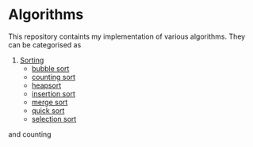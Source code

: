 # Algorithms
This repository containts my implementation of various algorithms. They can be categorised as
1. [Sorting](https://github.com/cmaspi/algorithms/tree/main/sorting_20algorithms)
    * [bubble sort](https://github.com/cmaspi/algorithms/blob/main/sorting_20algorithms/algos/bubbleSort.py)
    * [counting sort](https://github.com/cmaspi/algorithms/blob/main/sorting_20algorithms/algos/countingSort.py)
    * [heapsort](https://github.com/cmaspi/algorithms/blob/main/sorting_20algorithms/algos/heapSort.py)
    * [insertion sort](https://github.com/cmaspi/algorithms/blob/main/sorting_20algorithms/algos/insertionSort.py)
    * [merge sort](https://github.com/cmaspi/algorithms/blob/main/sorting_20algorithms/algos/mergeSort.py)
    * [quick sort](https://github.com/cmaspi/algorithms/blob/main/sorting_20algorithms/algos/quickSort.py)
    * [selection sort](https://github.com/cmaspi/algorithms/blob/main/sorting_20algorithms/algos/selectionSort.py)     
    
and counting
